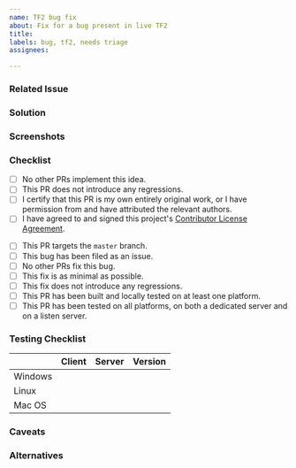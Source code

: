 ```yaml
---
name: TF2 bug fix
about: Fix for a bug present in live TF2
title:
labels: bug, tf2, needs triage
assignees:

---
```


### Related Issue
<!-- Number of the issue where this bug was filed -->

### Solution
<!-- A clear and concise description of what the solution was -->

### Screenshots
<!-- Add screenshots of the solution if applicable -->

### Checklist
<!-- You MUST answer "yes" to all of these to open a pull request -->
<!-- To tick a checkbox, place an 'x' in it, like so: [x] -->
- [ ] No other PRs implement this idea.
- [ ] This PR does not introduce any regressions.
- [ ] I certify that this PR is my own entirely original work, or I have permission from and have attributed the relevant authors.
- [ ] I have agreed to and signed this project's [Contributor License Agreement](https://cla-assistant.io/mastercomfig/team-comtress-2).

<!-- You do NOT have to answer "yes" to the following, but please mark them if relevant -->
<!-- To tick a checkbox, place an 'x' in it, like so: [x] -->
- [ ] This PR targets the `master` branch.
- [ ] This bug has been filed as an issue.
- [ ] No other PRs fix this bug.
- [ ] This fix is as minimal as possible.
- [ ] This fix does not introduce any regressions.
- [ ] This PR has been built and locally tested on at least one platform.
- [ ] This PR has been tested on all platforms, on both a dedicated server and on a listen server.

### Testing Checklist
<!-- You do not have to test on all platforms to open a pull request -->
|         |            Client             |            Server             | Version                     |
|---------|:-----------------------------:|:-----------------------------:|-----------------------------|
| Windows | <!-- Built, Tested or N/A --> | <!-- Built, Tested or N/A --> | <!-- e.g. Windows 10 -->    |
|   Linux | <!-- Built, Tested or N/A --> | <!-- Built, Tested or N/A --> | <!-- `uname -vr` output --> |
|  Mac OS | <!-- Built, Tested or N/A --> | <!-- Built, Tested or N/A --> | <!-- e.g. Catalina -->      |

### Caveats
<!-- Any caveats and side effects of this solution -->

### Alternatives
<!-- Alternatives that were considered -->
